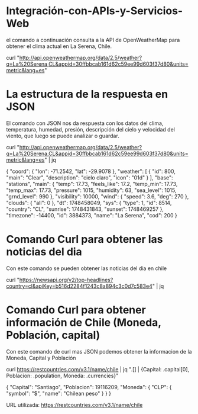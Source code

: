 # Integración-con-APIs-y-Servicios-Web

el comando a continuación consulta a la API de OpenWeatherMap para obtener el clima actual en La Serena, Chile.

curl "http://api.openweathermap.org/data/2.5/weather?q=La%20Serena,CL&appid=30ffbbcab161d62c59ee99d603f37d80&units=metric&lang=es"

# La estructura de la respuesta en JSON

El comando con JSON nos da respuesta con los datos del clima, temperatura, humedad, presión, descripción del cielo y velocidad del viento, que luego se puede analizar o guardar.

curl "http://api.openweathermap.org/data/2.5/weather?q=La%20Serena,CL&appid=30ffbbcab161d62c59ee99d603f37d80&units=metric&lang=es" | jq

{
  "coord": {
    "lon": -71.2542,
    "lat": -29.9078
  },
  "weather": [
    {
     "id": 800,
      "main": "Clear",
      "description": "cielo claro",
      "icon": "01d"
    }
  ],
  "base": "stations",
  "main": {
    "temp": 17.73,
    "feels_like": 17.2,
    "temp_min": 17.73,
    "temp_max": 17.73,
    "pressure": 1015,
    "humidity": 63,
    "sea_level": 1015,
    "grnd_level": 990
  },
  "visibility": 10000,
  "wind": {
    "speed": 3.6,
    "deg": 270
  },
  "clouds": {
    "all": 0
  },
  "dt": 1748458049,
  "sys": {
    "type": 1,
    "id": 8514,
    "country": "CL",
    "sunrise": 1748431843,
    "sunset": 1748469257
  },
  "timezone": -14400,
  "id": 3884373,
  "name": "La Serena",
  "cod": 200
}

# Comando Curl para obtener las noticias del dia

Con este comando se pueden obtener las noticias del dia en chile 

curl "https://newsapi.org/v2/top-headlines?country=cl&apiKey=b516d2284f1243c8a894c3c0d7c583e4" | jq

# Comando Curl para obtener información de Chile (Moneda, Población, capital)

Con este comando de curl mas JSON podemos obtener la informacion de la Moneda, Capital y Población

curl https://restcountries.com/v3.1/name/chile | jq ".[] | {Capital: .capital[0], Poblacion: .population, Moneda: .currencies}"

{
  "Capital": "Santiago",
  "Poblacion": 19116209,
  "Moneda": {
    "CLP": {
      "symbol": "$",
      "name": "Chilean peso"
    }
  }
}

URL utilizada: https://restcountries.com/v3.1/name/chile
